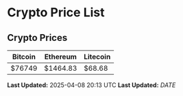 # Crypto Price List

## Crypto Prices
| Bitcoin | Ethereum | Litecoin |
| ------- | -------- | -------- |
| $76749 | $1464.83 | $68.68 |
**Last Updated:** 2025-04-08 20:13 UTC
**Last Updated:** $DATE$
